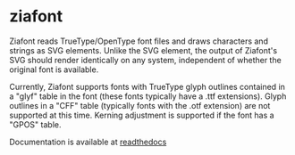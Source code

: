 # ziafont

Ziafont reads TrueType/OpenType font files and draws characters and strings as SVG <path> elements. Unlike the SVG <text> element, the output of Ziafont's SVG should render identically on any system, independent of whether the original font is available.

Currently, Ziafont supports fonts with TrueType glyph outlines contained in a "glyf" table in the font (these fonts typically have a .ttf extensions). Glyph outlines in a "CFF" table (typically fonts with the .otf extension) are not supported at this time. Kerning adjustment is supported if the font has a "GPOS" table.

Documentation is available at [readthedocs](https://ziafont.readthedocs.io)
